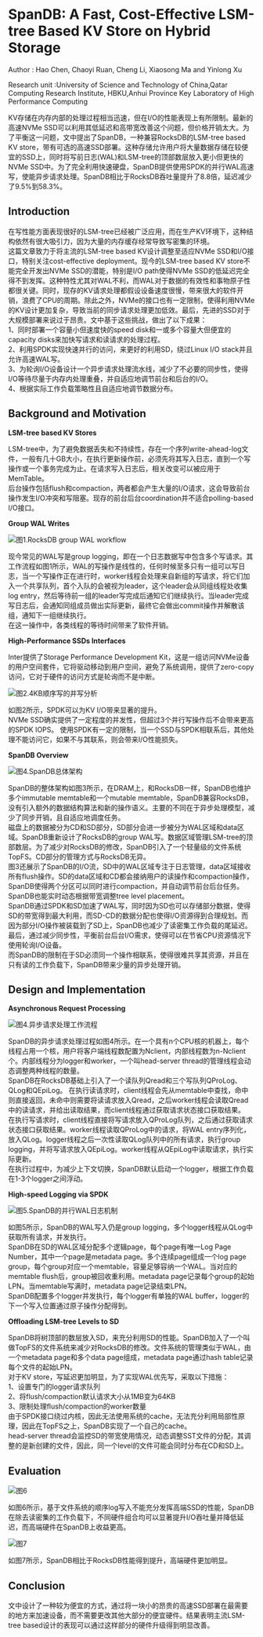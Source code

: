 # **SpanDB: A Fast, Cost-Effective LSM-tree Based KV Store on Hybrid Storage**
Author : Hao Chen, Chaoyi Ruan, Cheng Li,  Xiaosong Ma and Yinlong Xu

Research unit :University of Science and Technology of China,Qatar Computing Research Institute, HBKU,Anhui Province Key Laboratory of High Performance Computing

KV存储在内存内部的处理过程相当迅速，但在I/O的性能表现上有所限制。最新的高速NVMe SSD可以利用其低延迟和高带宽改善这个问题，但价格开销太大。为了平衡这一问题，文中提出了SpanDB，一种兼容RocksDB的LSM-tree based KV store，带有可选的高速SSD部署。这种存储允许用户将大量数据存储在较便宜的SSD上，同时将写前日志(WAL)和LSM-tree的顶部数层放入更小但更快的NVMe SSD中。为了完全利用快速硬盘，SpanDB提供使用SPDK的并行WAL高速写，使能异步请求处理。SpanDB相比于RocksDB吞吐量提升了8.8倍，延迟减少了9.5%到58.3%。

## **Introduction**

在写性能方面表现很好的LSM-tree已经被广泛应用，而在生产KV环境下，这种结构依然有很大吸引力，因为大量的内存缓存经常导致写密集的环境。  
这篇文章致力于将主流的LSM-tree based KV设计调整至适应NVMe SSD和I/O接口，特别关注cost-effective deployment。现今的LSM-tree based KV store不能完全开发出NVMe SSD的潜能，特别是I/O path使得NVMe SSD的低延迟完全得不到发挥。这种特性尤其对WAL不利，而WAL对于数据的有效性和事物原子性都很关键。同时，现存的KV请求处理都假设设备速度很慢，带来很大的软件开销，浪费了CPU的周期。除此之外，NVMe的接口也有一定限制，使得利用NVMe的KV设计更加复杂，导致当前的同步请求处理更加低效。最后，先进的SSD对于大规模部署来说过于昂贵。文中基于这些挑战，做出了以下成果：  
1、同时部署一个容量小但速度快的speed disk和一或多个容量大但便宜的capacity disks来加快写请求和读请求的处理过程。  
2、利用SPDK实现快速并行的访问，来更好的利用SD，绕过Linux I/O stack并且允许高速WAL写。  
3、为轮询I/O设备设计一个异步请求处理流水线，减少了不必要的同步性，使得I/O等待尽量于内存内处理重叠，并自适应地调节前台和后台的I/O。  
4、根据实际工作负载策略性且自适应地调节数据分布。

## **Background and Motivation**

**LSM-tree based KV Stores**

LSM-tree中，为了避免数据丢失和不持续性，存在一个序列write-ahead-log文件，一般有几十GB大小，在执行更新操作前，必须先将其写入日志，直到一个写操作或一个事务完成为止。在请求写入日志后，相关改变可以被应用于MemTable。  
后台操作包括flush和compaction，两者都会产生大量的I/O请求，这会导致前台操作发生I/O冲突和写阻塞。现存的前台后台coordination并不适合polling-based I/O接口。

**Group WAL Writes**

![图1.RocksDB group WAL workflow](https://img-blog.csdnimg.cn/36e8b378728e428f87001bcaf3b4958a.jpeg#pic_center)


现今常见的WAL写是group logging，即在一个日志数据写中包含多个写请求。其工作流程如图1所示，WAL的写操作是线性的，任何时候至多只有一组可以写日志，当一个写操作正在进行时，worker线程会处理来自新组的写请求，将它们加入一个共享队列，首个入队的会被视为leader，这个leader会从同组线程处收集log entry，然后等待前一组的leader写完成后通知它们继续执行。当leader完成写日志后，会通知同组成员做出实际更新，最终它会做出commit操作并解散该组，通知下一组继续执行。  
在这一操作中，各类线程的等待时间带来了软件开销。

**High-Performance SSDs Interfaces**

Inter提供了Storage Performance Development Kit，这是一组访问NVMe设备的用户空间套件，它将驱动移动到用户空间，避免了系统调用，提供了zero-copy访问，它对于硬件的访问方式是轮询而不是中断。

![图2.4KB顺序写的并写分析](https://img-blog.csdnimg.cn/0cb0e6063442469fa8fbbba1eaec3890.jpeg#pic_center)


如图2所示，SPDK可以为KV I/O带来显著的提升。  
NVMe SSD确实提供了一定程度的并发性，但超过3个并行写操作后不会带来更高的SPDK IOPS。
使用SPDK有一定的限制，当一个SSD与SPDK相联系后，其他处理不能访问它，如果不与其联系，则会带来I/O性能损失。

**SpanDB Overview**

![图4.SpanDB总体架构](https://img-blog.csdnimg.cn/f2162d4950a540c09ee30c0e37922962.jpeg#pic_center)


SpanDB的整体架构如图3所示，在DRAM上，和RocksDB一样，SpanDB也维护多个immutable memtable和一个mutable memtable，SpanDB兼容RocksDB，没有引入额外的数据结构算法和新的操作语义。主要的不同在于异步处理模型，减少了同步开销，且自适应地调度任务。  
磁盘上的数据被分为CD和SD部分，SD部分会进一步被分为WAL区域和data区域。SpanDB重新设计了RocksDB的group WAL写。数据区域管理LSM-tree的顶部数层。为了减少对RocksDB的修改，SpanDB引入了一个轻量级的文件系统TopFS。CD部分的管理方式与RocksDB无异。  
图3还展示了SpanDB的I/O流，SD中的WAL区域专注于日志管理，data区域接收所有flush操作。SD的data区域和CD都会接纳用户的读操作和compaction操作，SpanDB使得两个分区可以同时进行compaction，并自动调节前台后台任务。SpanDB也能实时动态根据带宽调整tree level placement。  
SpanDB通过SPDK和SD加速了WAL写，同时因为SD也可以存储部分数据，使得SD的带宽得到最大利用，而SD-CD的数据分配也使得I/O资源得到合理规划。而因为部分I/O操作被装载到了SD上，SpanDB也减少了读密集工作负载的尾延迟。最后，通过减少同步性，平衡前台后台I/O需求，使得可以在节省CPU资源情况下使用轮询I/O设备。  
而SpanDB的限制在于SD必须同一个操作相联系，使得很难共享其资源，并且在只有读的工作负载下，SpanDB带来少量的异步处理开销。

## **Design and Implementation**

**Asynchronous Request Processing**

![图4.异步请求处理工作流程](https://img-blog.csdnimg.cn/a209f753e98e44ef9c01587713017de2.jpeg#pic_center)


SpanDB的异步请求处理过程如图4所示。在一个具有n个CPU核的机器上，每个线程占用一个核，用户将客户端线程数配置为Nclient，内部线程数为n-Nclient个。内部线程分为logger和worker，一个叫head-server thread的管理线程会动态调整两种线程的数量。  
SpanDB在RocksDB基础上引入了一个读队列Qread和三个写队列QProLog、QLog和QEpiLog。
在执行读请求时，client线程会先从memtable中查找，命中则直接返回，未命中则需要将读请求放入Qread，之后worker线程会读取Qread中的读请求，并给出读取结果，而client线程通过获取请求状态接口获取结果。  
在执行写请求时，client线程直接将写请求放入QProLog队列，之后通过获取请求状态接口获取结果。worker线程读取QProLog中的请求，将WAL entry序列化，放入QLog。logger线程之后一次性读取QLog队列中的所有请求，执行group logging，并将写请求放入QEpiLog。worker线程从QEpiLog中读取请求，执行实际更新。  
在执行过程中，为减少上下文切换，SpanDB默认启动一个logger，根据工作负载在1-3个logger之间浮动。

**High-speed Logging via SPDK**

![图5.SpanDB的并行WAL日志机制](https://img-blog.csdnimg.cn/bebdf58128464d4c9c25b9a408064594.jpeg#pic_center)


如图5所示，SpanDB的WAL写入仍是group logging，多个logger线程从QLog中获取所有请求，并发执行。  
SpanDB在SD的WAL区域分配多个逻辑page，每个page有唯一Log Page Number，其中一个page是metadata page。多个连续page组成一个log page group，每个group对应一个memtable，容量足够容纳一个WAL。当对应的memtable flush后，group被回收重利用。metadata page记录每个group的起始LPN。当memtable写满时，metadata page记录结束LPN。  
SpanDB配置多个logger并发执行，每个logger有单独的WAL buffer，logger的下一个写入位置通过原子操作分配得到。

**Offloading LSM-tree Levels to SD**

SpanDB将树顶部的数层放入SD，来充分利用SD的性能。SpanDB加入了一个叫做TopFS的文件系统来减少对RocksDB的修改。文件系统的管理类似于WAL，由一个metadata page和多个data page组成，metadata page通过hash table记录每个文件的起始LPN。  
对于KV store，写延迟更加明显，为了实现WAL优先写，采取以下措施：  
1、设置专门的logger请求队列  
2、将flush/compaction默认请求大小从1MB变为64KB  
3、限制处理flush/compaction的worker数量  
由于SPDK接口绕过内核，因此无法使用系统的cache，无法充分利用局部性原理，因此在TopFS之上，SpanDB实现了一个自己的cache。  
head-server thread会监控SD的带宽使用情况，动态调整SST文件的分配，其调整的是新创建的文件，因此，同一个level的文件可能会同时分布在CD和SD上。

## **Evaluation**

![图6](https://img-blog.csdnimg.cn/ae596c08297f42bf9b04b40e84f167ff.jpeg#pic_center)


如图6所示，基于文件系统的顺序log写入不能充分发挥高端SSD的性能，SpanDB在除去读密集的工作负载下，不同硬件组合均可以显著提升I/O吞吐量并降低延迟，而高端硬件在SpanDB上收益更高。

![图7](https://img-blog.csdnimg.cn/16dd7aedbd324b6c8bc4111d5cbe765c.jpeg#pic_center)


如图7所示，SpanDB相比于RocksDB性能得到提升，高端硬件更加明显。

## **Conclusion**

文中设计了一种较为便宜的方式，通过将一块小的昂贵的高速SSD部署在最需要的地方来加速设备，而不需要更改其他大部分的便宜硬件。结果表明主流LSM-tree based设计的表现可以通过这样部分的硬件升级得到明显改善。